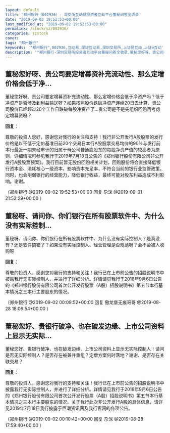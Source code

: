 ```yaml
---
layout: default
title: '郑州银行（002936）- 深交所互动易投资者互动平台董秘问答全收录'
date: "2019-09-02 19:52:53+00:00"
last_modified_at: "2019-09-02 19:52:53+00:00"
permalink: /stock/sz/002936/
categories: szstock
cover: 
tags: "郑州银行"
keywords: '"郑州银行",002936,互动易,深证互动易,深圳交易所,上证易互动,上证e互动'
description: '"郑州银行-深圳交易所投资者互动平台董秘问答全收录,董秘您好呀、贵公司要定增募资补充流动性、那么定增价格会低于净资产吗？低于净资产是否涉及到利益输送呀？如果按照股价跌破净资产连续20日去计算、贵公司股价已经超过20个工作日跌破每股净资产了…贵公司是不是先组织回购再考虑定增募资呀？"'
---
```


## 董秘您好呀、贵公司要定增募资补充流动性、那么定增价格会低于净...

董秘您好呀、贵公司要定增募资补充流动性、那么定增价格会低于净资产吗？低于净资产是否涉及到利益输送呀？如果按照股价跌破净资产连续20日去计算、贵公司股价已经超过20个工作日跌破每股净资产了…贵公司是不是先组织回购再考虑定增募资呀？

**回复**：

尊敬的投资人您好，感谢您对我行的关注和支持！我行非公开发行A股股票的发行价格是以不低于定价基准日前20个交易日本行A股股票交易均价的90%与发行前本行最近一期末经审计的归属于母公司普通股股东的每股净资产值的较高者为原则，详细情况可参见我行于2019年7月18日公告的《郑州银行股份有限公司非公开发行A股股票预案》。我行目前暂无股份回购相关计划，回购股份将会直接降低银行资本金、消耗核心一级资本，影响资本充足率，不符合当前的银行业监管政策。同时，也会削弱银行的经营能力，降低银行收益，最终可能对股东利益造成不利影响。谢谢。 

（郑州银行  @2019-09-02 19:52:53+00:00 回复 尕洣  @2019-09-01 21:52:29+00:00 ）

## 董秘呀、请问你、你们银行在所有股票软件中、为什么没有实际控制...

董秘呀、请问你、你们银行在所有股票软件中、为什么没有实际控制人？是真没有？还是软件搞错了？如果没有实际控制人、经营管理是否规范呀？会不会被人收购呀

**回复**：

尊敬的投资人，感谢您对我行的支持和关注！我行已在上市前公告的招股说明书中披露我行无实际控制人，并进行了详细分析。详情请见我行于2018年9月6日公告的《郑州银行股份有限公司首次公开发行股票（A股）招股说明书》第五节本行基本情况之三本行主要股东的情况。 

（郑州银行  @2019-09-02 00:09:52+00:00 回复 傲龙堡无痕哥哥  @2019-08-28 18:06:54+00:00 ）

## 董秘您好、贵银行破净、也在破发边缘、上市公司资料上显示无实际...

董秘您好、贵银行破净、也在破发边缘、上市公司资料上显示无实际控制人！请问是否无实际控制人？是否存在被兼并重组？定增方案何时落地？谢谢、是否存在关联交易？

**回复**：

尊敬的投资人，感谢您对我行的支持和关注！我行已在上市前公告的招股说明书中披露我行无实际控制人，并进行了详细分析。详情请见我行于2018年9月6日公告的《郑州银行股份有限公司首次公开发行股票（A股）招股说明书》第五节本行基本情况之三本行主要股东的情况。关于我行此次非公开发行A股的具体信息，请详见2019年7月18日我行披露于巨潮资讯网及我行官网的各项公告。 

（郑州银行  @2019-09-02 00:10:42+00:00 回复 尕洣  @2019-08-28 17:59:40+00:00 ）

